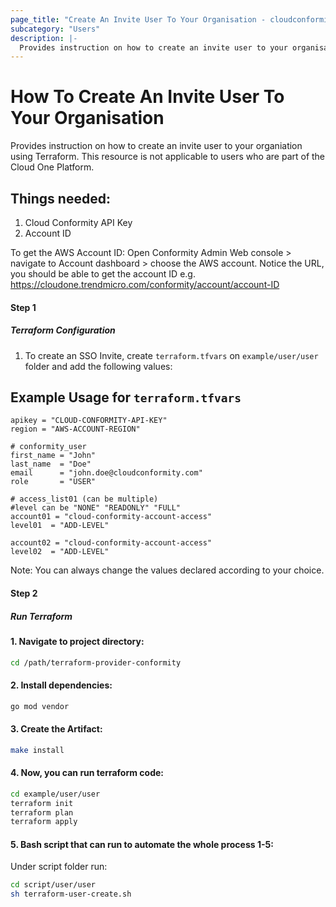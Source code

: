 ```yaml
---
page_title: "Create An Invite User To Your Organisation - cloudconformity_terraform"
subcategory: "Users"
description: |-
  Provides instruction on how to create an invite user to your organisation using Terraform. This resource is not applicable to users who are part of the Cloud One Platform.
---
```


# How To Create An Invite User To Your Organisation
Provides instruction on how to create an invite user to your organiation using Terraform. This resource is not applicable to users who are part of the Cloud One Platform.

## Things needed:
1. Cloud Conformity API Key
2. Account ID

To get the AWS Account ID:
Open Conformity Admin Web console > navigate to Account dashboard > choose the AWS account.
Notice the URL, you should be able to get the account ID e.g. https://cloudone.trendmicro.com/conformity/account/account-ID

#### Step 1

##### Terraform Configuration

1. To create an SSO Invite, create `terraform.tfvars` on `example/user/user` folder and add the following values:

## Example Usage for `terraform.tfvars`
```
apikey = "CLOUD-CONFORMITY-API-KEY"
region = "AWS-ACCOUNT-REGION"

# conformity_user
first_name = "John"
last_name  = "Doe"
email      = "john.doe@cloudconformity.com"
role       = "USER"

# access_list01 (can be multiple)
#level can be "NONE" "READONLY" "FULL"
account01 = "cloud-conformity-account-access"
level01  = "ADD-LEVEL"

account02 = "cloud-conformity-account-access"
level02  = "ADD-LEVEL"
```
Note: You can always change the values declared according to your choice.

#### Step 2

##### Run Terraform

#### 1. Navigate to project directory:
```sh
cd /path/terraform-provider-conformity
```
#### 2. Install dependencies:
```sh
go mod vendor
```
#### 3. Create the Artifact:
```sh
make install
```
#### 4. Now, you can run terraform code:
```sh
cd example/user/user
terraform init
terraform plan
terraform apply
```
#### 5. Bash script that can run to automate the whole process 1-5:

Under script folder run:
```sh
cd script/user/user
sh terraform-user-create.sh
```